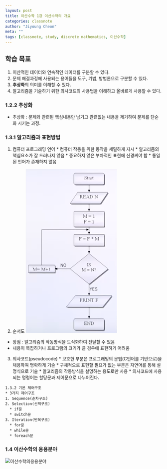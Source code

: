 ```yaml
---
layout: post
title: 이산수학 1강 이산수학의 개요
categories: classnote
author: "Jiyoung Cheon"
meta: ""
tags: [classnote, study, discrete mathematics, 이산수학]
---
```


## 학습 목표

1. 이산적인 데이터와 연속적인 데이터를 구분할 수 있다.
2. 문제 해결과정에 사용되는 용어들을 도구, 기법, 방법론으로 구분할 수 있다.
3. **추상화**의 의미를 이해할 수 있다.
4. 알고리즘을 기술하기 위한 의사코드의 사용법을 이해하고 올바르게 사용할 수 있다.


### 1.2.2 추상화

* 추상화 : 문제와 관련된 핵심내용만 남기고 관련없는 내용을 제거하여 문제를 단순화 시키는 과정.

### 1.3.1 알고리즘과 표현방법

  1. 컴퓨터 프로그래밍 언어
    * 컴퓨터 작동을 위한 동작을 세밀하게 지시
    * 알고리즘의 핵심요소가 잘 드러나지 않음
    * 중요하지 않은 부차적인 표현에 신경써야 함
    * 통일된 언어가 존재하지 않음

  2. 순서도
![Flowchart](assets/images/flowchart.png)
   * 장점 : 알고리즘의 작동방식을 도식화하여 전달할 수 있음
   * 내용이 복잡하거나 프로그램의 크기가 클 경우에 표현하기 어려움

  3. 의사코드(pseudocode)
    * 모호한 부분은 프로그래밍의 문법(C언어를 기반으로)을 채용하여 명확하게 기술
    * 구체적으로 표현할 필요가 없는 부분은 자연어를 통해 설명식으로 기술
    * 알고리즘의 작동방식을 설명하는 용도로만 사용
    * 의사코드에 사용되는 명령어는 할당문과 제어문으로 나누어진다.

    1.3.2 기본 제어구조
    * 3가지 제어구조
    1. Sequence(순차구조)
    2. Selection(선택구조)
      * if문
      * switch문
    3. Iteration(반복구조)
      * for문
      * while문
      * foreach문

### 1.4 이산수학의 응용분야

![이산수학의응용분야](assets/images/이산수학의응용분야.png)
